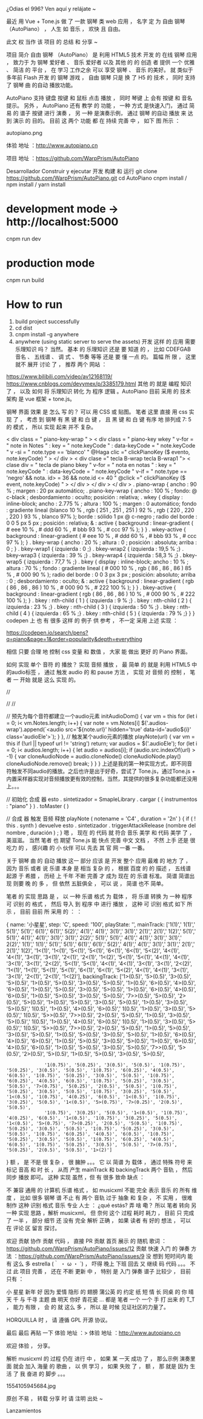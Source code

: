 ¿Odias el 996? Ven aquí y relájate ~

最近 用 Vue + Tone.js 做 了 一款 钢琴 类 web 应用 ， 名字 定 为 自由 钢琴 （AutoPiano） ， 人生 如 音乐 ， 欢快 且 自由。

此文 权 当作 该 项目 的 总结 和 分享 ~

项目 简介
自由 钢琴 （AutoPiano） 是 利用 HTML5 技术 开发 的 在线 钢琴 应用 ， 致力于 为 钢琴 爱好者 、 音乐 爱好者 以及 其他 的 的 创造 者 提供 一个 优雅 、 简洁 的 平台 ， 在 学习 工作之余 可以 享受 钢琴 、 音乐 的美好。 就 类似于 多年前 Flash 开发 的 钢琴 游戏 ， 自由 钢琴 只是 换 了 H5 的 技术 ， 同时 支持 了 钢琴 曲 的自动 播放功能。

AutoPiano 支持 键盘 按键 和 鼠标 点击 播放 ， 同时 琴键 上 会有 按键 和 音名 提示。 另外 ， AutoPiano 还有 教学 的 功能 ， 一种 方式 是快速入门， 通过 简易 的 谱子 按键 进行 演奏 ， 另 一种 是演奏示例， 通过 钢琴 的自动 播放 来 达到 演示 的 目的。 目前 这 两个 功能 都 在 持续 完善 中 ， 如下 图 所示 ：

autopiano.png

体验 地址 ：http://www.autopiano.cn

项目 地址 ：https://github.com/WarpPrism/AutoPiano

Desarrollador Construir y ejecutar 开发 构建 和 运行
git clone https://github.com/WarpPrism/AutoPiano.git
cd AutoPiano
cnpm install / npm install / yarn install
# development mode -> http://localhost:5000
cnpm run dev
# production mode
cnpm run build

# How to run
1. build project successfully
2. cd dist
3. cnpm install -g anywhere
4. anywhere (using static server to serve the assets)
开发 这样 的 应用 需要 乐理知识 吗？
当然。 基本 的 乐理知识 还是 要 知道 的 ， 比如 CDEFGAB 音名 、 五线谱 、 调 式 、 节奏 等等 还是 要 懂 一点 的。 篇幅 所 限 ， 这里 就不 展开 讨论 了 ， 推荐 两个 网站 ：

https://www.bilibili.com/video/av12168119/
https://www.cnblogs.com/devymex/p/3385179.html
其他 的 就是 编程 知识 了 ， 以及 如何 将 乐理知识 转化 为 程序 逻辑 。AutoPiano 目前 采用 的 技术 架构 是 vue 框架 + tone.js。

钢琴 界面 效果 是 怎么 写 的？
可以 用 CSS 或 贴图。 笔者 这里 直接 用 css 实现 了 ， 考虑 到 钢琴 有 黑 键 和 白 键 ， 且 黑 键 和 白 键 有序 地 排列成 7: 5 的 模式 ， 所以 实现 起来 并不 复杂。

< div  class = " piano-key-wrap " > 
  < div  class = " piano-key wkey " v-for = " note in Notes " : key = " note.keyCode " : data-keyCode = " note.keyCode " v -si = " note.type == 'blanco' " @Haga clic =" clickPianoKey ($ evento, note.keyCode) " > </ div > 
  < div  clase =" tecla B-wrap tecla B-wrap1 "> 
    < clase div = " tecla de piano bkey " v-for = " nota en notas " : key = " note.keyCode " : data-keyCode = " note.keyCode " v-if = " note.type == 'negro' && nota. id> = 36 && note.id <= 40 " @click =" clickPianoKey ($ event, note.keyCode) " > </ div > 
  </ div > 
</ div >
. piano-wrap { ancho : 90 % ; margen : 20 px automático;
  . piano-key-wrap {
     ancho : 100 % ;
    fondo: @ c-black ;
    desbordamiento : oculto;
    posición : relativa;
    . wkey {
       display : inline-block;
      ancho : 2.775 % ;
      altura : 100 % ;
      margen : 0 automático;
      fondo : gradiente lineal (blanco 10 % ,  rgb ( 251 ,  251 ,  251 ) 92 % ,  rgb ( 220 ,  220 ,  220 ) 93 % , blanco 97% );
      borde : sólido 1 px  @ c-negro ;
      radio del borde : 0  0  5 px  5 px ;
      posición : relativa;
      & : active {
         background : linear-gradient ( # eee  10 % ,  # ddd  60 % ,  # bbb  93 % ,  # ccc  97 % );
      }
    }
    . wkey-active {
       background : linear-gradient ( # eee  10 % ,  # ddd  60 % ,  # bbb  93 % ,  # ccc  97 % );
    }
    . bkey-wrap {
       ancho : 20 % ;
      altura : 0 ;
      posición : absoluta;
      arriba : 0 ;
    }
    . bkey-wrap1 { izquierda : 0 ;}
    . bkey-wrap2 { izquierda : 19,5 % ;}
    . bkey-wrap3 { izquierda : 39 % ;}
    . bkey-wrap4 { izquierda : 58,3 % ;}
    . bkey-wrap5 { izquierda : 77,7 % ;}
    . bkey {
       display : inline-block;
      ancho : 10 % ;
      altura : 70 % ;
      fondo : gradiente lineal ( # 000  10 % ,  rgb ( 86 ,  86 ,  86 ) 85 % ,  # 000  90 % );
      radio del borde : 0  0  3 px  3 px ;
      posición: absoluto;
      arriba : 0 ;
      desbordamiento : oculto;
      & : active {
         background : linear-gradient ( rgb ( 86 ,  86 ,  86 ) 10 % ,  # 000  90 % ,  # 222  100 % );
      }
    }
    . bkey-active {
       background : linear-gradient ( rgb ( 86 ,  86 ,  86 ) 10 % ,  # 000  90 % ,  # 222  100 % );
    }
    . bkey : nth-child ( 1 ) { izquierda : 9 % ;}
    . bkey : nth-child ( 2 ) { izquierda : 23 % ;}
    . bkey : nth-child ( 3 ) { izquierda : 50 % ;}
    . bkey : nth-child ( 4 ) { izquierda : 65 % ;}
    . bkey : nth-child ( 5 ) { izquierda : 79 % ;}
  }
}
codepen 上 也 有 很多 这样 的 例子 供 参考 ， 不一定 采用 上述 实现 ：

https://codepen.io/search/pens?q=piano&page=1&order=popularity&depth=everything

相信 只要 合理 地 控制 css 变量 和 数值 ， 大家 能 做出 更好 的 Piano 界面。

如何 实现 单个 音符 的 播放？
实现 音频 播放 ， 最 简单 的 就是 利用 HTML5 中 的audio标签 ， 通过 触发 audio 的 和 pause 方法 ， 实现 对 音频 的 控制 ， 笔者 一 开始 就是 这么 实现 的。

// <div class="audios-wrap" id="audios-wrap">
//   <audio src="" id="preloadAudio" ref="preloadAudio"></audio>
// </div>

// 预先为每个音符都建立一个audio元素
initAudioDom() {
  var vm = this
  for (let i = 0; i< vm.Notes.length; i++) {
    var note = vm.Notes[i]
    $('.audios-wrap').append(`<audio src='${note.url}' hidden='true' data-id='audio${i}' class='audioEle'>`);
  }
},
// 触发某个audio元素的播放
playNote(url) {
  var vm = this
  if (!url || typeof url != 'string') return;
  var audios = $('.audioEle');
  for (let i = 0; i< audios.length; i++) {
    let audio = audios[i];
    if (audio.src.indexOf(url) > -1) {
      var cloneAudioNode = audio.cloneNode()
      cloneAudioNode.play()
      cloneAudioNode.remove()
      break;
    }
  }
}
上述是我的第一种实现方式，即不同音符触发不同audio的播放。之后也许是出于好奇，尝试了 Tone.js，通过Tone.js + 内置采样器实现对音频播放更有效的控制，当然，其提供的很多复杂功能都还没用上。。。

// 初始化 合成 器
esto . sintetizador  =  SmapleLibrary . cargar ( { 
  instrumentos : "piano" 
} ) . toMaster ( )

// 合成 器 触发 音频 释放
playNote ( notename  =  'C4' ,  duration  =  '2n' ) { 
  if  ( ! this . synth )  devuelve 
  esto . sintetizador . triggerAttackRelease (nombre del nombre ,  duración ) ; 
}
嗯 ， 现在 的 代码 就 符合 音乐 美学 和 代码 美学 了 ， 美滋滋。 当然 笔者 也 期望 Tone.js 能 快点 完善 中文 文档 ， 不然 上手 还是 很 吃力 的 ， 感兴趣 的 小 伙伴 可以 先去 其 官 网 一番 一番。

关于 钢琴 曲 的 自动 播放
这一 部分 应该 是 开发 整个 应用 最难 的 地方 了 ， 因为 音乐 或者 说 乐谱 本身 是 相当 复杂 的 ， 根据 百度 的 的 描述 ， 五线谱 起源 于 希腊 ， 历经 上 千年 不断 完善 才 成为 现在 的 乐谱 标准。 简谱 简谱出现 则要 晚 的 多 ， 但 依然 五脏俱全 ， 可以 说 ， 简谱 也不 简单。

笔者 的 实现 思路 是 ， 以 一种 乐谱 格式 为 载体 ， 将 乐谱 转换 为 一种 程序 可 识别 的 格式 ， 然后 导入 到 程序 中 进行 播放 ， 这种 可 识别 格式 如下 所示 ， 目前 目前 所 采用 的 ： ：

  {
    name: '小星星',
    step: 'C',
    speed: '100',
    playState: '',
    mainTrack: ['1(1)',' 1(1)',' 5(1)',' 5(1)',' 6(1)',' 6(1)',' 5(2)',' 4(1)',' 4(1)',' 3(1)',' 3(1)',' 2(1)',' 2(1)',' 1(2)',' 5(1)',' 5(1)',' 4(1)',' 4(1)',' 3(1)',' 3(1)',' 2(2)',' 5(1)',' 5(1)',' 4(1)',' 4(1)',' 3(1)',' 3(1)',' 2(2)',' 1(1)',' 1(1)',' 5(1)',' 5(1)',' 6(1)',' 6(1)',' 5(2)',' 4(1)',' 4(1)',' 3(1)',' 3(1)',' 2(1)',' 2(1)',' 1(2)',
                '1<(1)', '1<(1)', '5<(1)', '5<(1)', '6<(1)', '6<(1)', '5<(2)', '4<(1)', '4<(1)', '3<(1)', '3<(1)', '2<(1)', '2<(1)', '1<(2)', '5<(1)', '5<(1)', '4<(1)', '4<(1)', '3<(1)', '3<(1)', '2<(2)', '5<(1)', '5<(1)', '4<(1)', '4<(1)', '3<(1)', '3<(1)', '2<(2)', '1<(1)', '1<(1)', '5<(1)', '5<(1)', '6<(1)', '6<(1)', '5<(2)', '4<(1)', '4<(1)', '3<(1)', '3<(1)', '2<(1)', '2<(1)', '1<(2)'],
    backingTrack: ['1>(0.5)', '5>(0.5)', '3>(0.5)', '5>(0.5)', '1>(0.5)', '5>(0.5)', '3>(0.5)', '5>(0.5)', '1>(0.5)', '6>(0.5)', '4>(0.5)', '6>(0.5)', '1>(0.5)', '5>(0.5)', '3>(0.5)', '5>(0.5)', '1>(0.5)', '6>(0.5)', '4>(0.5)', '6>(0.5)', '1>(0.5)', '5>(0.5)', '3>(0.5)', '5>(0.5)', '7>>(0.5)', '5>(0.5)', '2>(0.5)', '5>(0.5)', '1>(0.5)', '5>(0.5)', '3>(0.5)', '5>(0.5)', '1>(0.5)', '3>(0.5)', '5>(0.5)',' 1(0.5)', '1>(0.5)', '4>(0.5)', '6>(0.5)',' 1(0.5)', '1>(0.5)', '3>(0.5)', '5>(0.5)',' 1(0.5)', '5>>(0.5)', '7>>(0.5)', '2>(0.5)', '5>(0.5)',
                  '1>(0.5)', '3>(0.5)', '5>(0.5)',' 1(0.5)', '1>(0.5)', '4>(0.5)', '6>(0.5)',' 1(0.5)', '1>(0.5)', '3>(0.5)', '5>(0.5)',' 1(0.5)', '5>>(0.5)', '7>>(0.5)', '2>(0.5)', '5>(0.5)', '1>(0.5)', '5>(0.5)', '3>(0.5)', '5>(0.5)', '1>(0.5)', '5>(0.5)', '3>(0.5)', '5>(0.5)', '1>(0.5)', '6>(0.5)', '4>(0.5)', '6>(0.5)', '1>(0.5)', '5>(0.5)', '3>(0.5)', '5>(0.5)', '1>(0.5)', '6>(0.5)', '4>(0.5)', '6>(0.5)', '1>(0.5)', '5>(0.5)', '3>(0.5)', '5>(0.5)', '7>>(0.5)', '5>(0.5)', '2>(0.5)', '5>(0.5)', '1>(0.5)', '5>(0.5)', '3>(0.5)', '5>(0.5)',

                  '1(0.75)', '5(0.25)', '3(0.5)', '5(0.5)', '1(0.75)', '5(0.25)', '3(0.5)', '5(0.5)', '1(0.75)', '6(0.25)', '4(0.5)', '6(0.5)', '1(0.75)', '5(0.25)', '3(0.5)', '5(0.5)', '1(0.75)', '6(0.25)', '4(0.5)', '6(0.5)', '1(0.75)', '5(0.25)', '3(0.5)', '5(0.5)', '7>(0.75)', '5(0.25)', '2(0.5)', '5(0.5)', '1(0.75)', '5(0.25)', '3(0.5)', '5(0.5)', '1(0.75)', '3(0.25)', '5(0.5)', '1<(0.5)', '1(0.75)', '4(0.25)', '6(0.5)', '1<(0.5)', '1(0.75)', '3(0.25)', '5(0.5)', '1<(0.5)', '5>(0.75)', '7>(0.25)', '2(0.5)', '5(0.5)',
                  '1(0.75)', '3(0.25)', '5(0.5)', '1<(0.5)', '1(0.75)', '4(0.25)', '6(0.5)', '1<(0.5)', '1(0.75)', '3(0.25)', '5(0.5)', '1<(0.5)', '5>(0.75)', '7>(0.25)', '2(0.5)', '5(0.5)', '1(0.75)', '5(0.25)', '3(0.5)', '5(0.5)', '1(0.75)', '5(0.25)', '3(0.5)', '5(0.5)', '1(0.75)', '6(0.25)', '4(0.5)', '6(0.5)', '1(0.75)', '5(0.25)', '3(0.5)', '5(0.5)', '1(0.75)', '6(0.25)', '4(0.5)', '6(0.5)', '1(0.75)', '5(0.25)', '3(0.5)', '5(0.5)', '7>(0.75)', '5(0.25)', '2(0.5)', '5(0.5)', '1>(2)']
  }
额 ， 是 不是 很 复杂 ， 很 臃肿 。。。 它 以 简谱 为 载体 ， 通过 特殊 符号 来 标记 音高 和 时 长 ， 从而 产生 mainTrack 和 backingTrack 两个 音轨 ， 然后 同步 播放 即可。 这种 实现 虽然 ，但 有 很多 致命 缺点 ：

不 兼容 通用 的 计算机 乐谱 格式 ， 如 musicxml
不能 完全 表示 音乐 的 所有 维度 ， 比如 很多 钢琴 谱 不止 有 两个 音轨
过于 抽象 和 复杂 ， 不 实用 ， 很难 制作 这种 识别 格式
音乐 专业 人士 ： ¿qué estás? 弄 啥 嘞？
所以 笔者 转向 另 一种 实现 思路 ，解析 musicxml， 但 奈何 这个 过程 耗时 耗力 ， 目前 只 完成 了 一半 ， 部分 细节 还 没有 完全 解析 正确 ， 如果 读者 有 好的 想法 ， 可以 在 评论 区 留言 探讨。

欢迎 贡献 协作
贡献 代码 ， 直接 PR
贡献 首页 展示 的 随机 歌词 ：https://github.com/WarpPrism/AutoPiano/issues/12
贡献 快速 入门 的 弹奏 方法 ：https://github.com/WarpPrism/AutoPiano/issues/9
没 想到 短时间内 能 有 这么 多 estrella (｀ ・ ω ・ ´) ， 吓得 晚上 下班 回去 又 继续 码 代码 。。。 不过 此 项目 完善 ， 还在 不断 更新 中 ， 特别 是 入门 弹奏 谱子 比较少 ， 目前 只有 ：

小 星星
新年 好
因为 爱情
隐形 的 翅膀
蒲公英 的 约定
纸 短 情 长
同桌 的 你
晴天
千 与 千寻 主题 曲
明天 你好
青花瓷
...
都是 笔者 一个 一个 手 打 出来 的 T_T ， 能力 有限 ， 会 的 就 这么 多 ， 所以 是 时候 见证社区的力量了。

HORQUILLA 时 ， 请 遵循 GPL 开源 协议。

最后
最后 再贴 一下 体验 地址 ：> 体验 地址 ：http://www.autopiano.cn

欢迎 体验 ， 分享。

解析 musicxml 的 过程 仍在 进行 中 ， 如果 某 一天 成功 了 ， 那么示例 演奏里面 就会 加入 海量 的 歌曲 ， 以 供 学习 ， 如果 失败 了 ， 额 ， 那 就是 因为 生活 了 我 奋进 的 脚步 。。。

1554105945684.jpg

原创 不易 ， 转载 分享 时 请 注明 出处 ~

Lanzamientos
